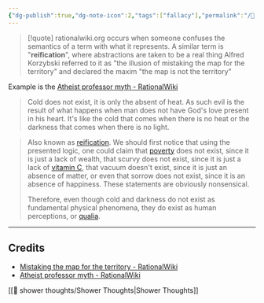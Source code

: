 ```yaml
---
{"dg-publish":true,"dg-note-icon":2,"tags":["fallacy"],"permalink":"/🚿 shower thoughts/Psycology/Logical Fallacies/Reification Fallacy/","dgPassFrontmatter":true}
---
```



> [!quote] rationalwiki.org
> occurs when someone confuses the semantics of a term with what it represents. A similar term is "**reification**", where abstractions are taken to be a real thing Alfred Korzybski referred to it as "the illusion of mistaking the map for the territory" and declared the maxim "the map is not the territory"

Example is the [Atheist professor myth - RationalWiki](https://rationalwiki.org/wiki/Atheist_professor_myth)

> Cold does not exist, it is only the absent of heat. As such evil is the result of what happens when man does not have God's love present in his heart. It's like the cold that comes when there is no heat or the darkness that comes when there is no light.

> Also known as [reification](https://rationalwiki.org/wiki/Reification "Reification"). We should first notice that using the presented logic, one could claim that [poverty](https://rationalwiki.org/wiki/Poverty "Poverty") does not exist, since it is just a lack of wealth, that scurvy does not exist, since it is just a lack of [vitamin C](https://rationalwiki.org/wiki/Vitamin_C "Vitamin C"), that vacuum doesn't exist, since it is just an absence of matter, or even that sorrow does not exist, since it is an absence of happiness. These statements are obviously nonsensical. 
> 
> Therefore, even though cold and darkness do not exist as fundamental physical phenomena, they do exist as human perceptions, or [qualia](https://rationalwiki.org/wiki/Qualia "Qualia").


---
## Credits
- [Mistaking the map for the territory - RationalWiki](https://rationalwiki.org/wiki/Mistaking_the_map_for_the_territory)
- [Atheist professor myth - RationalWiki](https://rationalwiki.org/wiki/Atheist_professor_myth)

[[🚿 shower thoughts/Shower Thoughts\|Shower Thoughts]]